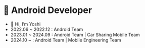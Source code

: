 # 👀 Android Developer

- 👋 Hi, I’m Yoshi
- 2022.06 ~ 2022.12 : Android Team
- 2023.01 ~ 2024.09 : Android Team | Car Sharing Mobile Team
- 2024.10 ~ : Android Team | Mobile Engineering Team
 
<!---
socar-yoshi/socar-yoshi is a ✨ special ✨ repository because its `README.md` (this file) appears on your GitHub profile.
You can click the Preview link to take a look at your changes.
--->
